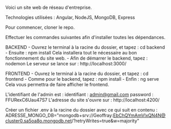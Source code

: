 Voici un site web de réseau d'entreprise.

Technologies utilisées :
    Angular, NodeJS, MongoDB, Express

Pour commencer, cloner le repo.

Effectuer les commandes suivantes afin d'installer toutes les dépendances.

BACKEND
    - Ouvrez le terminal à la racine du dossier, et tapez : cd backend
    - Ensuite : npm install Cela installera tout le nécessaire au bon fonctionnement du site web.
    - Afin de démarrer le backend, tapez : nodemon
Le serveur se lance sur : http://localhost:3000/

FRONTEND
    - Ouvrez le terminal à la racine du dossier, et tapez : cd frontend
    - Comme pour le backend, tapez : npm install
    - Enfin : ng serve Cela vous permettra de faire afficher le frontend.

L'identifiant de l'admin est :
    identifiant : admin@gmail.com
    password : FFURexC6Uau47S7
L'adresse du site s'ouvre sur : http://localhost:4200/

Créer un fichier .env à la racine du dossier avec ce qui suit en contenu :
    ADRESSE_MONGO_DB="mongodb+srv://Geoffray:EbChQYmAmVlxQN4N@cluster0.sa5oa8o.mongodb.net/?retryWrites=true&w=majority"